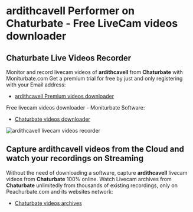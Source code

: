 # ardithcavell Performer on Chaturbate - Free LiveCam videos downloader

## Chaturbate Live Videos Recorder

Monitor and record livecam videos of **ardithcavell** from **Chaturbate** with Moniturbate.com
Get a premium trial for free by just and only registering with your Email address:
* [ardithcavell Premium videos downloader](https://moniturbate.com/request-demo-licence-key.html)

Free livecam videos downloader - Moniturbate Software:
* [Chaturbate videos downloader](https://moniturbate.com/moniturbate-download-software.html)

![ardithcavell livecam videos recorder](https://peachurnet.com/templates/moniturbate-software.png)


## Capture ardithcavell videos from the Cloud and watch your recordings on Streaming

Without the need of downloading a software, capture **ardithcavell** livecam videos from **Chaturbate** 100% online.
Watch Livecam archives from **Chaturbate** unlimitedly from thousands of existing recordings, only on Peachurbate.com and its websites network:
* [Chaturbate videos archives](https://peachurnet.com/)